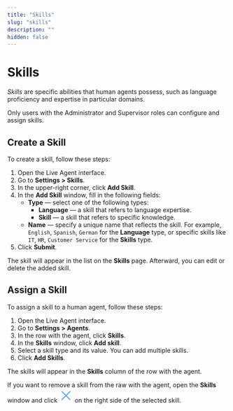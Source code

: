 ```yaml
---
title: "Skills"
slug: "skills"
description: ""
hidden: false
---
```


# Skills

_Skills_ are specific abilities that human agents possess, such as language proficiency and expertise in particular domains.

Only users with the Administrator and Supervisor roles can configure and assign skills.

## Create a Skill

To create a skill, follow these steps:

1. Open the Live Agent interface.
2. Go to **Settings > Skills**.
3. In the upper-right corner, click **Add Skill**.
4. In the **Add Skill** window, fill in the following fields:
    - **Type** — select one of the following types:
        - **Language** — a skill that refers to language expertise.
        - **Skill** — a skill that refers to specific knowledge.
    - **Name** — specify a unique name that reflects the skill. For example, `English`, `Spanish`, `German` for the **Language** type, or specific skills like `IT`, `HR`, `Customer Service` for the **Skills** type.
5. Click **Submit**.

The skill will appear in the list on the **Skills** page.
Afterward, you can edit or delete the added skill.

## Assign a Skill 

To assign a skill to a human agent, follow these steps:

1. Open the Live Agent interface.
2. Go to **Settings > Agents**.
3. In the row with the agent, click **Skills**.
4. In the **Skills** window, click **Add skill**.
5. Select a skill type and its value. You can add multiple skills.
6. Click **Add Skills**.

The skills will appear in the **Skills** column of the row with the agent.

If you want to remove a skill from the raw with the agent, open the **Skills** window and click ![cross](../images/icons/cross.svg)  on the right side of the selected skill.




